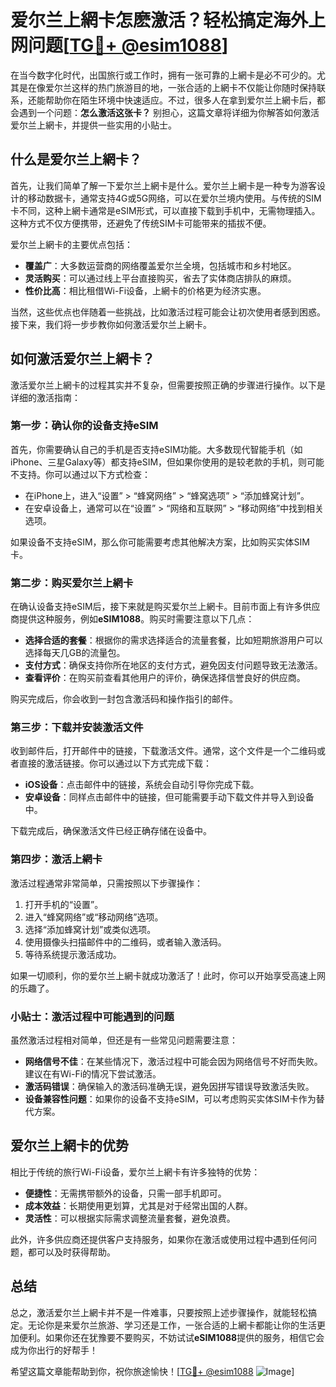 # 爱尔兰上網卡怎麽激活？轻松搞定海外上网问题[[TG💪+ @esim1088](https://t.me/s/esim1088)]

在当今数字化时代，出国旅行或工作时，拥有一张可靠的上網卡是必不可少的。尤其是在像爱尔兰这样的热门旅游目的地，一张合适的上網卡不仅能让你随时保持联系，还能帮助你在陌生环境中快速适应。不过，很多人在拿到爱尔兰上網卡后，都会遇到一个问题：**怎么激活这张卡？** 别担心，这篇文章将详细为你解答如何激活爱尔兰上網卡，并提供一些实用的小贴士。

## 什么是爱尔兰上網卡？

首先，让我们简单了解一下爱尔兰上網卡是什么。爱尔兰上網卡是一种专为游客设计的移动数据卡，通常支持4G或5G网络，可以在爱尔兰境内使用。与传统的SIM卡不同，这种上網卡通常是eSIM形式，可以直接下载到手机中，无需物理插入。这种方式不仅方便携带，还避免了传统SIM卡可能带来的插拔不便。

爱尔兰上網卡的主要优点包括：
- **覆盖广**：大多数运营商的网络覆盖爱尔兰全境，包括城市和乡村地区。
- **灵活购买**：可以通过线上平台直接购买，省去了实体商店排队的麻烦。
- **性价比高**：相比租借Wi-Fi设备，上網卡的价格更为经济实惠。

当然，这些优点也伴随着一些挑战，比如激活过程可能会让初次使用者感到困惑。接下来，我们将一步步教你如何激活爱尔兰上網卡。

## 如何激活爱尔兰上網卡？

激活爱尔兰上網卡的过程其实并不复杂，但需要按照正确的步骤进行操作。以下是详细的激活指南：

### 第一步：确认你的设备支持eSIM

首先，你需要确认自己的手机是否支持eSIM功能。大多数现代智能手机（如iPhone、三星Galaxy等）都支持eSIM，但如果你使用的是较老款的手机，则可能不支持。你可以通过以下方式检查：
- 在iPhone上，进入“设置” > “蜂窝网络” > “蜂窝选项” > “添加蜂窝计划”。
- 在安卓设备上，通常可以在“设置” > “网络和互联网” > “移动网络”中找到相关选项。

如果设备不支持eSIM，那么你可能需要考虑其他解决方案，比如购买实体SIM卡。

### 第二步：购买爱尔兰上網卡

在确认设备支持eSIM后，接下来就是购买爱尔兰上網卡。目前市面上有许多供应商提供这种服务，例如**eSIM1088**。购买时需要注意以下几点：
- **选择合适的套餐**：根据你的需求选择适合的流量套餐，比如短期旅游用户可以选择每天几GB的流量包。
- **支付方式**：确保支持你所在地区的支付方式，避免因支付问题导致无法激活。
- **查看评价**：在购买前查看其他用户的评价，确保选择信誉良好的供应商。

购买完成后，你会收到一封包含激活码和操作指引的邮件。

### 第三步：下载并安装激活文件

收到邮件后，打开邮件中的链接，下载激活文件。通常，这个文件是一个二维码或者直接的激活链接。你可以通过以下方式完成下载：
- **iOS设备**：点击邮件中的链接，系统会自动引导你完成下载。
- **安卓设备**：同样点击邮件中的链接，但可能需要手动下载文件并导入到设备中。

下载完成后，确保激活文件已经正确存储在设备中。

### 第四步：激活上網卡

激活过程通常非常简单，只需按照以下步骤操作：
1. 打开手机的“设置”。
2. 进入“蜂窝网络”或“移动网络”选项。
3. 选择“添加蜂窝计划”或类似选项。
4. 使用摄像头扫描邮件中的二维码，或者输入激活码。
5. 等待系统提示激活成功。

如果一切顺利，你的爱尔兰上網卡就成功激活了！此时，你可以开始享受高速上网的乐趣了。

### 小贴士：激活过程中可能遇到的问题

虽然激活过程相对简单，但还是有一些常见问题需要注意：
- **网络信号不佳**：在某些情况下，激活过程中可能会因为网络信号不好而失败。建议在有Wi-Fi的情况下尝试激活。
- **激活码错误**：确保输入的激活码准确无误，避免因拼写错误导致激活失败。
- **设备兼容性问题**：如果你的设备不支持eSIM，可以考虑购买实体SIM卡作为替代方案。

## 爱尔兰上網卡的优势

相比于传统的旅行Wi-Fi设备，爱尔兰上網卡有许多独特的优势：
- **便捷性**：无需携带额外的设备，只需一部手机即可。
- **成本效益**：长期使用更划算，尤其是对于经常出国的人群。
- **灵活性**：可以根据实际需求调整流量套餐，避免浪费。

此外，许多供应商还提供客户支持服务，如果你在激活或使用过程中遇到任何问题，都可以及时获得帮助。

## 总结

总之，激活爱尔兰上網卡并不是一件难事，只要按照上述步骤操作，就能轻松搞定。无论你是来爱尔兰旅游、学习还是工作，一张合适的上網卡都能让你的生活更加便利。如果你还在犹豫要不要购买，不妨试试**eSIM1088**提供的服务，相信它会成为你出行的好帮手！

希望这篇文章能帮助到你，祝你旅途愉快！[[TG💪+ @esim1088](https://t.me/s/esim1088) ![Image](https://i.postimg.cc/4NQfJmqS/Snipaste-2025-05-13-00-14-12.png)]